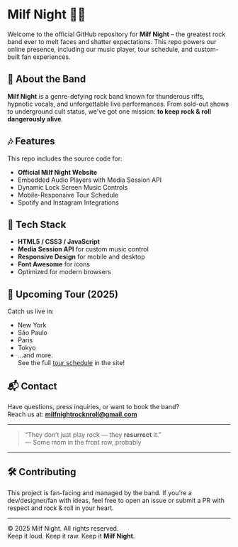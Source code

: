 # Milf Night 🎸🔥

Welcome to the official GitHub repository for **Milf Night** – the greatest rock band ever to melt faces and shatter expectations. This repo powers our online presence, including our music player, tour schedule, and custom-built fan experiences.

## 🤘 About the Band
**Milf Night** is a genre-defying rock band known for thunderous riffs, hypnotic vocals, and unforgettable live performances. From sold-out shows to underground cult status, we've got one mission: **to keep rock & roll dangerously alive**.

## 🎶 Features
This repo includes the source code for:
- **Official Milf Night Website**  
- Embedded Audio Players with Media Session API
- Dynamic Lock Screen Music Controls
- Mobile-Responsive Tour Schedule
- Spotify and Instagram Integrations

## 🚀 Tech Stack
- **HTML5 / CSS3 / JavaScript**
- **Media Session API** for custom music control
- **Responsive Design** for mobile and desktop
- **Font Awesome** for icons
- Optimized for modern browsers

## 📆 Upcoming Tour (2025)
Catch us live in:
- New York  
- São Paulo  
- Paris  
- Tokyo  
- ...and more.  
See the full [tour schedule](#) in the site!


## 📬 Contact
Have questions, press inquiries, or want to book the band?  
Reach us at: **[milfnightrocknroll@gmail.com](mailto:milfnightrocknroll@gmail.com)**

---

> “They don’t just play rock — they **resurrect** it.”  
> — Some mom in the front row, probably

---

## 🛠️ Contributing
This project is fan-facing and managed by the band. If you're a dev/designer/fan with ideas, feel free to open an issue or submit a PR with respect and rock & roll in your heart.

---

© 2025 Milf Night. All rights reserved.  
Keep it loud. Keep it raw. Keep it **Milf Night**.
